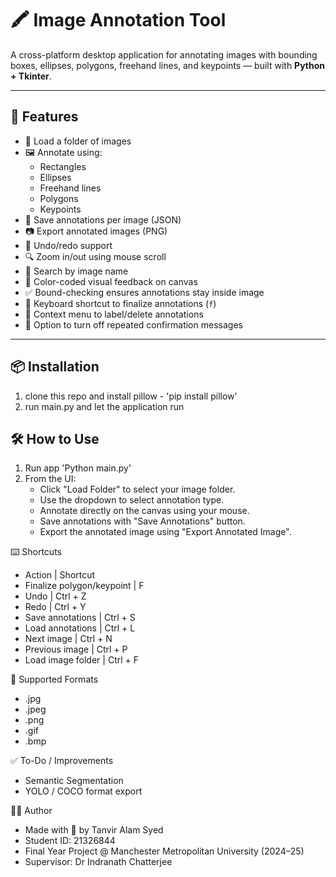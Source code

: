 # 🖍️ Image Annotation Tool

A cross-platform desktop application for annotating images with bounding boxes, ellipses, polygons, freehand lines, and keypoints — built with **Python + Tkinter**.

---

## 🚀 Features

- 📂 Load a folder of images
- 🖼️ Annotate using:
  - Rectangles
  - Ellipses
  - Freehand lines
  - Polygons
  - Keypoints
- 💾 Save annotations per image (JSON)
- 📷 Export annotated images (PNG)
- 🔁 Undo/redo support
- 🔍 Zoom in/out using mouse scroll
- 🔎 Search by image name
- 🎨 Color-coded visual feedback on canvas
- ✅ Bound-checking ensures annotations stay inside image
- 🧭 Keyboard shortcut to finalize annotations (`f`)
- 💬 Context menu to label/delete annotations
- 🙅 Option to turn off repeated confirmation messages

---

## 📦 Installation

1. clone this repo and install pillow - 'pip install pillow'
2. run main.py and let the application run

## 🛠️ How to Use
1. Run app 'Python main.py'
2. From the UI:
   - Click "Load Folder" to select your image folder.
   - Use the dropdown to select annotation type.
   - Annotate directly on the canvas using your mouse.
   - Save annotations with "Save Annotations" button.
   - Export the annotated image using "Export Annotated Image".

⌨️ Shortcuts
- Action | Shortcut
- Finalize polygon/keypoint | F
- Undo | Ctrl + Z
- Redo | Ctrl + Y
- Save annotations | Ctrl + S
- Load annotations | Ctrl + L
- Next image | Ctrl + N
- Previous image | Ctrl + P
- Load image folder | Ctrl + F

📸 Supported Formats
- .jpg
- .jpeg
- .png
- .gif
- .bmp

✅ To-Do / Improvements
 - Semantic Segmentation
 - YOLO / COCO format export

👨‍💻 Author
- Made with 💙 by Tanvir Alam Syed
- Student ID: 21326844
- Final Year Project @ Manchester Metropolitan University (2024–25)
- Supervisor: Dr Indranath Chatterjee
